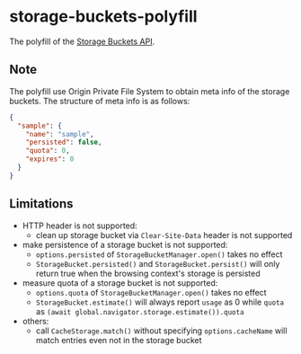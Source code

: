 # storage-buckets-polyfill

The polyfill of the [Storage Buckets API](https://wicg.github.io/storage-buckets/).

## Note

The polyfill use Origin Private File System to obtain meta info of the storage buckets. The structure of meta info is as follows:

```json
{
  "sample": {
    "name": "sample",
    "persisted": false,
    "quota": 0,
    "expires": 0
  }
}
```

## Limitations

* HTTP header is not supported:
  * clean up storage bucket via `Clear-Site-Data` header is not supported
* make persistence of a storage bucket is not supported:
  * `options.persisted` of `StorageBucketManager.open()` takes no effect
  * `StorageBucket.persisted()` and `StorageBucket.persist()` will only return true when the browsing context's storage is persisted
* measure quota of a storage bucket is not supported:
  * `options.quota` of `StorageBucketManager.open()` takes no effect
  * `StorageBucket.estimate()` will always report `usage` as 0 while `quota` as `(await global.navigator.storage.estimate()).quota`
* others:
  * call `CacheStorage.match()` without specifying `options.cacheName` will match entries even not in the storage bucket
